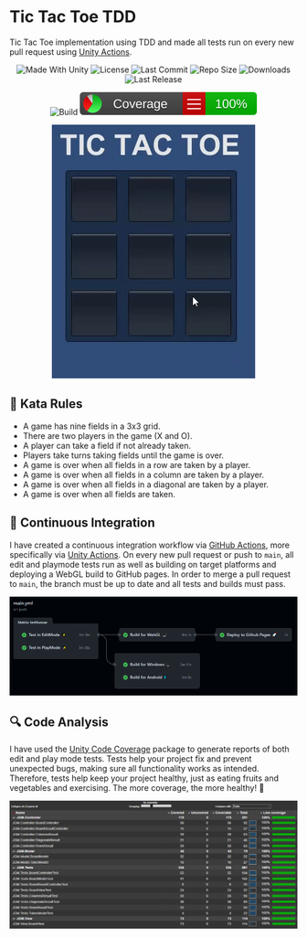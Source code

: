 # Tic Tac Toe TDD
Tic Tac Toe implementation using TDD and made all tests run on every new pull request using [Unity Actions](https://github.com/game-ci/unity-actions).

<p align="center">
  <a>
    <img alt="Made With Unity" src="https://img.shields.io/badge/made%20with-Unity-57b9d3.svg?logo=Unity">
  </a>
  <a>
    <img alt="License" src="https://img.shields.io/github/license/JoanStinson/TicTacToeTDD?logo=github">
  </a>
  <a>
    <img alt="Last Commit" src="https://img.shields.io/github/last-commit/JoanStinson/TicTacToeTDD?logo=Mapbox&color=orange">
  </a>
  <a>
    <img alt="Repo Size" src="https://img.shields.io/github/repo-size/JoanStinson/TicTacToeTDD?logo=VirtualBox">
  </a>
  <a>
    <img alt="Downloads" src="https://img.shields.io/github/downloads/JoanStinson/TicTacToeTDD/total?color=brightgreen">
  </a>
  <a>
    <img alt="Last Release" src="https://img.shields.io/github/v/release/JoanStinson/TicTacToeTDD?include_prereleases&logo=Dropbox&color=yellow">
  </a>
</p>

<p align="center">
  <a>
    <img alt="Build" src="https://github.com/JoanStinson/TicTacToeTDD/workflows/Build/badge.svg">
  </a>
  <a>
    <img alt="Unity Code Coverage" src="https://github.com/JoanStinson/TicTacToeTDD/blob/main/CodeCoverage/Report/badge_linecoverage.svg">
  </a>
</p>

<p align="center">
  <img src="https://github.com/JoanStinson/TicTacToeTDD/blob/main/Images/preview.gif">
</p>

## 📜 Kata Rules
* A game has nine fields in a 3x3 grid.
* There are two players in the game (X and O).
* A player can take a field if not already taken.
* Players take turns taking fields until the game is over.
* A game is over when all fields in a row are taken by a player.
* A game is over when all fields in a column are taken by a player.
* A game is over when all fields in a diagonal are taken by a player.
* A game is over when all fields are taken.

## 🧩 Continuous Integration
I have created a continuous integration workflow via [GitHub Actions](https://github.com/features/actions), more specifically via [Unity Actions](https://github.com/game-ci/unity-actions). On every new pull request or push to `main`, all edit and playmode tests run as well as building on target platforms and deploying a WebGL build to GitHub pages. In order to merge a pull request to `main`, the branch must be up to date and all tests and builds must pass.
<p align="center">
  <img src="https://github.com/JoanStinson/TicTacToeTDD/blob/main/Images/ci workflow.PNG">
</p>

## 🔍 Code Analysis
I have used the [Unity Code Coverage](https://docs.unity3d.com/Packages/com.unity.testtools.codecoverage@0.2/manual/index.html) package to generate reports of both edit and play mode tests. Tests help your project fix and prevent unexpected bugs, making sure all functionality works as intended. Therefore, tests help keep your project healthy, just as eating fruits and vegetables and exercising. The more coverage, the more healthy! 💪
<p align="center">
  <img src="https://github.com/JoanStinson/TicTacToeTDD/blob/main/Images/coverage.PNG">
</p>
